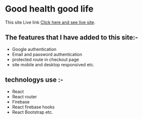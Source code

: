 # Good health good life

This site Live link [Click here and see live site](https://good-health-good-life.netlify.app/).

## The features that I have added to this site:-
- Google authentication
- Email and password authentication
- protected route in checkout page
- site mobile and desktop responsived etc.

## technologys use :-
- React
- React router
- Firebase
- React firebase hooks
- React Bootstrap etc.

